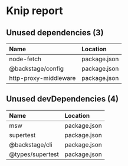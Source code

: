 # Knip report

## Unused dependencies (3)

| Name                  | Location     |
|:----------------------|:-------------|
| node-fetch            | package.json |
| @backstage/config     | package.json |
| http-proxy-middleware | package.json |

## Unused devDependencies (4)

| Name             | Location     |
|:-----------------|:-------------|
| msw              | package.json |
| supertest        | package.json |
| @backstage/cli   | package.json |
| @types/supertest | package.json |

